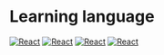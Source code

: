 <!--
**dittyBox/dittyBox** is a ✨ _special_ ✨ repository because its `README.md` (this file) appears on your GitHub profile.

Here are some ideas to get you started:

- 🔭 I’m currently working on ...
- 🌱 I’m currently learning ...
- 👯 I’m looking to collaborate on ...
- 🤔 I’m looking for help with ...
- 💬 Ask me about ...
- 📫 How to reach me: ...
- 😄 Pronouns: ...
- ⚡ Fun fact: ...
-->
# Learning language

[![React](https://img.shields.io/badge/React-%E2%98%85%E2%98%86%E2%98%86%E2%98%86%E2%98%86-61DAFB?logo=React)]() [![React](https://img.shields.io/badge/NestJS-%E2%98%85%E2%98%86%E2%98%86%E2%98%86%E2%98%86-E0234E?logo=NestJS)]() [![React](https://img.shields.io/badge/TypeScript-%E2%98%85%E2%98%86%E2%98%86%E2%98%86%E2%98%86-3178C6?logo=TypeScript)]() [![React](https://img.shields.io/badge/JavaScript-%E2%98%85%E2%98%86%E2%98%86%E2%98%86%E2%98%86-F7DF1E?logo=JavaScript)]()
